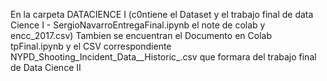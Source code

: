 En la carpeta DATACIENCE I (c0ntiene el Dataset y el trabajo final de data Cience I -  SergioNavarroEntregaFinal.ipynb  el note de colab y encc_2017.csv)
Tambien se encuentran el Documento en Colab tpFinal.ipynb y el CSV correspondiente NYPD_Shooting_Incident_Data__Historic_.csv  que formara del trabajo final de Data Cience II

